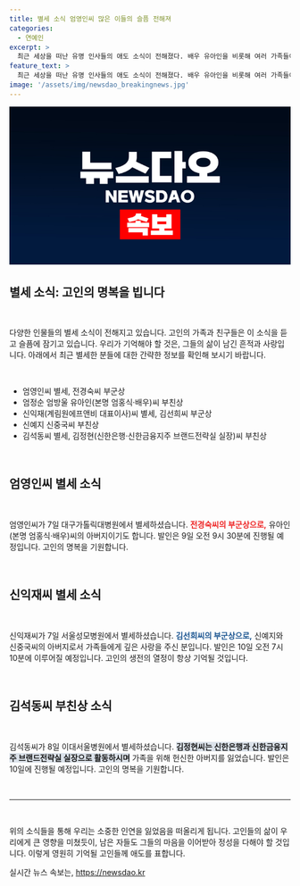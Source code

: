 ```yaml
---
title: 별세 소식 엄영인씨 많은 이들의 슬픔 전해져
categories:
  - 연예인
excerpt: >
  최근 세상을 떠난 유명 인사들의 애도 소식이 전해졌다. 배우 유아인을 비롯해 여러 가족들이 슬픔 속에서 작별을 준비하고 있다. 발인 일정과 함께 고인의 의미를 되새겨보자.
feature_text: >
  최근 세상을 떠난 유명 인사들의 애도 소식이 전해졌다. 배우 유아인을 비롯해 여러 가족들이 슬픔 속에서 작별을 준비하고 있다. 발인 일정과 함께 고인의 의미를 되새겨보자.
image: '/assets/img/newsdao_breakingnews.jpg'
---
```


<p><img src="/assets/img/newsdao_breakingnews.jpg" alt="ontimetimes 속보" /></p>

<h2 data-ke-size="size26">별세 소식: 고인의 명복을 빕니다</h2>

<p data-ke-size="size16">&nbsp;</p>

<p>다양한 인물들의 별세 소식이 전해지고 있습니다. 고인의 가족과 친구들은 이 소식을 듣고 슬픔에 잠기고 있습니다. 우리가 기억해야 할 것은, 그들의 삶이 남긴 흔적과 사랑입니다. 아래에서 최근 별세한 분들에 대한 간략한 정보를 확인해 보시기 바랍니다. </p>

<p data-ke-size="size16">&nbsp;</p>

<ul>
<li>엄영인씨 별세, 전경숙씨 부군상</li>
<li>엄정순 엄방울 유아인(본명 엄홍식·배우)씨 부친상</li>
<li>신익재(계림원에프앤비 대표이사)씨 별세, 김선희씨 부군상</li>
<li>신예지 신중국씨 부친상</li>
<li>김석동씨 별세, 김정현(신한은행·신한금융지주 브랜드전략실 실장)씨 부친상</li>
</ul>

<p data-ke-size="size16">&nbsp;</p>

<h2 data-ke-size="size26">엄영인씨 별세 소식</h2>

<p data-ke-size="size16">&nbsp;</p>

<p>엄영인씨가 7일 대구가톨릭대병원에서 별세하셨습니다. <b><span style="color: #ee2323;">전경숙씨의 부군상으로,</span></b> 유아인(본명 엄홍식·배우)씨의 아버지이기도 합니다. 발인은 9일 오전 9시 30분에 진행될 예정입니다. 고인의 명복을 기원합니다. </p>

<p data-ke-size="size16">&nbsp;</p>

<h2 data-ke-size="size26">신익재씨 별세 소식</h2>

<p data-ke-size="size16">&nbsp;</p>

<p>신익재씨가 7일 서울성모병원에서 별세하셨습니다. <b><span style="color: #1a5490;">김선희씨의 부군상으로,</span></b> 신예지와 신중국씨의 아버지로서 가족들에게 깊은 사랑을 주신 분입니다. 발인은 10일 오전 7시 10분에 이루어질 예정입니다. 고인의 생전의 열정이 항상 기억될 것입니다.</p>

<p data-ke-size="size16">&nbsp;</p>

<h2 data-ke-size="size26">김석동씨 부친상 소식</h2>

<p data-ke-size="size16">&nbsp;</p>

<p>김석동씨가 8일 이대서울병원에서 별세하셨습니다. <b><span style="background-color: #21538527;">김정현씨는 신한은행과 신한금융지주 브랜드전략실 실장으로 활동하시며</span></b> 가족을 위해 헌신한 아버지를 잃었습니다. 발인은 10일에 진행될 예정입니다. 고인의 명복을 기원합니다.</p>

<p data-ke-size="size16">&nbsp;</p>

<hr>

<p data-ke-size="size16">&nbsp;</p>

<p>위의 소식들을 통해 우리는 소중한 인연을 잃었음을 떠올리게 됩니다. 고인들의 삶이 우리에게 큰 영향을 미쳤듯이, 남은 자들도 그들의 마음을 이어받아 정성을 다해야 할 것입니다. 이렇게 영원히 기억될 고인들께 애도를 표합니다.</p>
실시간 뉴스 속보는, <a href="https://newsdao.kr" rel="dofollow">https://newsdao.kr</a>


